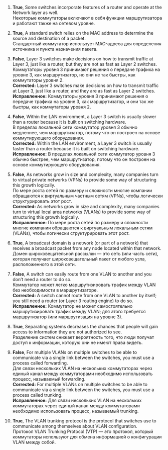
1. **True**, Some switches incorporate features of a router and operate at the Network layer as well.  
    Некоторые коммутаторы включают в себя функции маршрутизатора и работают также на сетевом уровне.
    
2. **True**, A standard switch relies on the MAC address to determine the source and destination of a packet.  
    Стандартный коммутатор использует MAC-адреса для определения источника и пункта назначения пакета.
    
3. **False**, Layer 3 switches make decisions on how to transmit traffic at Layer 3, just like a router, but they are not as fast as Layer 2 switches.  
    Коммутаторы уровня 3 принимают решения о передаче трафика на уровне 3, как маршрутизатор, но они не так быстры, как коммутаторы уровня 2.  
    **Corrected:** Layer 3 switches make decisions on how to transmit traffic at Layer 3, just like a router, and they are as fast as Layer 2 switches.  
    **Исправленное:** Коммутаторы уровня 3 принимают решения о передаче трафика на уровне 3, как маршрутизатор, и они так же быстры, как коммутаторы уровня 2.
    
4. **False**, Within the LAN environment, a Layer 3 switch is usually slower than a router because it is built on switching hardware.  
    В пределах локальной сети коммутатор уровня 3 обычно медленнее, чем маршрутизатор, потому что он построен на основе коммутирующего оборудования.  
    **Corrected:** Within the LAN environment, a Layer 3 switch is usually faster than a router because it is built on switching hardware.  
    **Исправленное:** В пределах локальной сети коммутатор уровня 3 обычно быстрее, чем маршрутизатор, потому что он построен на основе коммутирующего оборудования.
    
5. **False**, As networks grow in size and complexity, many companies turn to virtual private networks (VPNs) to provide some way of structuring this growth logically.  
    По мере роста сетей по размеру и сложности многие компании обращаются к виртуальным частным сетям (VPNs), чтобы логически структурировать этот рост.  
    **Corrected:** As networks grow in size and complexity, many companies turn to virtual local area networks (VLANs) to provide some way of structuring this growth logically.  
    **Исправленное:** По мере роста сетей по размеру и сложности многие компании обращаются к виртуальным локальным сетям (VLANs), чтобы логически структурировать этот рост.
    
6. **True**, A broadcast domain is a network (or part of a network) that receives a broadcast packet from any node located within that network.  
    Домен широковещательной рассылки — это сеть (или часть сети), которая получает широковещательный пакет от любого узла, расположенного в этой сети.
    
7. **False**, A switch can easily route from one VLAN to another and you don’t need a router to do so.  
    Коммутатор может легко маршрутизировать трафик между VLAN без необходимости в маршрутизаторе.  
    **Corrected:** A switch cannot route from one VLAN to another by itself; you still need a router (or Layer 3 routing engine) to do so.  
    **Исправленное:** Коммутатор не может самостоятельно маршрутизировать трафик между VLAN; для этого требуется маршрутизатор (или маршрутизация на уровне 3).
    
8. **True**, Separating systems decreases the chances that people will gain access to information they are not authorized to see.  
    Разделение систем снижает вероятность того, что люди получат доступ к информации, которую они не имеют права видеть.
    
9. **False**, For multiple VLANs on multiple switches to be able to communicate via a single link between the switches, you must use a process called forwarding.  
    Для связи нескольких VLAN на нескольких коммутаторах через единый канал между коммутаторами необходимо использовать процесс, называемый forwarding.  
    **Corrected:** For multiple VLANs on multiple switches to be able to communicate via a single link between the switches, you must use a process called trunking.  
    **Исправленное:** Для связи нескольких VLAN на нескольких коммутаторах через единый канал между коммутаторами необходимо использовать процесс, называемый trunking.
    
10. **True**, The VLAN trunking protocol is the protocol that switches use to communicate among themselves about VLAN configuration.  
    Протокол VLAN Trunking Protocol (VTP) — это протокол, который коммутаторы используют для обмена информацией о конфигурации VLAN между собой.